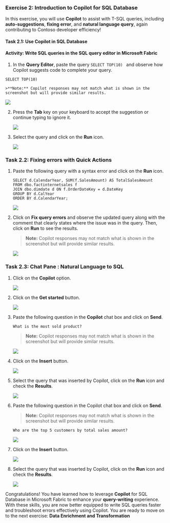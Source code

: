 ### Exercise 2: Introduction to Copilot for SQL Database

In this exercise, you will use **Copilot** to assist with T-SQL queries, including **auto-suggestions**, **fixing error**, and **natural language query**, again contributing to Contoso developer efficiency!

#### Task 2.1: Use Copilot in SQL Database

#### Activity: Write SQL queries in the SQL query editor in Microsoft Fabric

1. In the **Query Editor**, paste the query ```SELECT TOP(10) ``` and observe how Copilot suggests code to complete your query.

```
SELECT TOP(10)
```

    >**Note:** Copilot responses may not match what is shown in the screenshot but will provide similar results.

   ![](../media/p3.png)

2. Press the **Tab** key on your keyboard to accept the suggestion or continue typing to ignore it.

   ![](../media/p4.png)

3. Select the query and click on the **Run** icon.

   ![](../media/p5.png)


### Task 2.2: Fixing errors with Quick Actions

1. Paste the following query with a syntax error and click on the **Run** icon.

    ```
    SELECT d.CalendarYear, SUM(f.SalesAmount) AS TotalSalesAmount
    FROM dbo.factinternetsales f
    JOIN dbo.dimdate d ON f.OrderDateKey = d.DateKey
    GROUP BY d.CalYear
    ORDER BY d.CalendarYear;

    ```
   ![](../media/database7.png)

2. Click on **Fix query errors** and observe the updated query along with the comment that clearly states where the issue was in the query. Then, click on **Run** to see the results.

    >**Note:** Copilot responses may not match what is shown in the screenshot but will provide similar results.

    ![](../media/database8.png)

### Task 2.3: Chat Pane : Natural Language to SQL

1. Click on the **Copilot** option.

   ![](../media/database9.png)

2. Click on the **Get started** button.

   ![](../media/database10.png)

3. Paste the following question in the **Copilot** chat box and click on **Send**.

    ```
    What is the most sold product?
    ```

    >**Note:** Copilot responses may not match what is shown in the screenshot but will provide similar results.

   ![](../media/database11.png)

4. Click on the **Insert** button.

   ![](../media/database12.png)

5. Select the query that was inserted by Copilot, click on the **Run** icon and check the **Results**.

   ![](../media/database13.png)

6. Paste the following question in the Copilot chat box and click on **Send**.

    > **Note:** Copilot responses may not match what is shown in the screenshot but will provide similar results.

    ```
    Who are the top 5 customers by total sales amount?
    ```

   ![](../media/database14.png)

7. Click on the **Insert** button.

   ![](../media/database15.png)

8. Select the query that was inserted by Copilot, click on the **Run** icon and check the **Results**.

   ![](../media/database16.png)

Congratulations! You have learned how to leverage **Copilot** for SQL Database in Microsoft Fabric to enhance your **query-writing** experience. With these skills, you are now better equipped to write SQL queries faster and troubleshoot errors effectively using Copilot. You are ready to move on to the next exercise: **Data Enrichment and Transformation**
